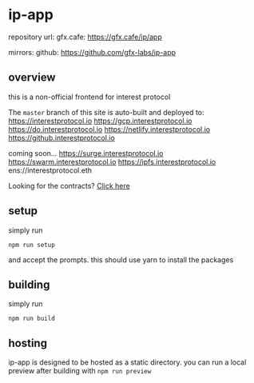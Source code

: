 # ip-app

repository url:
gfx.cafe: https://gfx.cafe/ip/app

mirrors:
github: https://github.com/gfx-labs/ip-app

## overview

this is a non-official frontend for interest protocol

The `master` branch of this site is auto-built and deployed to:
https://interestprotocol.io
https://gcp.interestprotocol.io
https://do.interestprotocol.io
https://netlify.interestprotocol.io
https://github.interestprotocol.io

coming soon...
https://surge.interestprotocol.io
https://swarm.interestprotocol.io
https://ipfs.interestprotocol.io
ens://interestprotocol.eth

Looking for the contracts? [Click here](https://gfx.cafe/ip/contracts)

## setup

simply run

```
npm run setup
```

and accept the prompts. this should use yarn to install the packages


## building

simply run

```
npm run build
```

## hosting

ip-app is designed to be hosted as a static directory.
you can run a local preview after building with `npm run preview`
